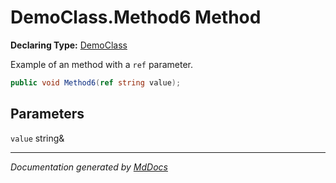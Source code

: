 ﻿# DemoClass.Method6 Method

**Declaring Type:** [DemoClass](../index.md)

Example of an method with a `ref` parameter.

```csharp
public void Method6(ref string value);
```

## Parameters

`value`  string&

___

*Documentation generated by [MdDocs](https://github.com/ap0llo/mddocs)*
